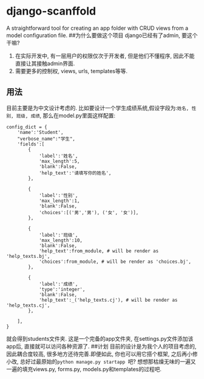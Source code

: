 # django-scanffold
A straightforward tool for creating an app folder with CRUD views from a model configuration file.
##为什么要做这个项目
django已经有了admin, 要这个干嘛? 
1. 在实际开发中, 有一层用户的权限仅次于开发者, 但是他们不懂程序, 因此不能直接让其接触admin界面.
2. 需要更多的控制权, views, urls, templates等等.
## 用法
目前主要是为中文设计考虑的. 比如要设计一个学生成绩系统,假设字段为:`姓名, 性别, 班级, 成绩`, 那么在model.py里面这样配置:
```
config_dict = {
    'name':'Student', 
    "verbose_name":"学生", 
    'fields':[
        {
            'label':'姓名', 
            'max_length':5, 
            'blank':False,
            'help_text':'请填写你的姓名',
        }, 

        {
            'label':'性别', 
            'max_length':1, 
            'blank':False,
            'choices':[('男','男'), ('女', '女')],
        }, 

        {
            'label':'班级', 
            'max_length':10, 
            'blank':False,
            'help_text':from_module, # will be render as 'help_texts.bj',
            'choices':from_module, # will be render as 'choices.bj',
        }, 

        {
            'label':'成绩',
            'type':'integer',
            'blank':False,
            'help_text':_('help_texts.cj'), # will be render as 'help_texts.cj',
        }, 
        
    ],  
}
```
就会得到students文件夹. 这是一个完备的app文件夹, 在settings.py文件添加该app后, 直接就可以访问各种资源了.
##计划
目前的设计是为我个人的项目考虑的, 因此耦合度较高, 很多地方还待完善.即便如此, 你也可以用它搭个框架, 之后再小修小改, 总好过最原始的`python manage.py startapp `吧? 想想那枯燥无味的一遍又一遍的填充views.py, forms.py, models.py和templates的过程吧.
